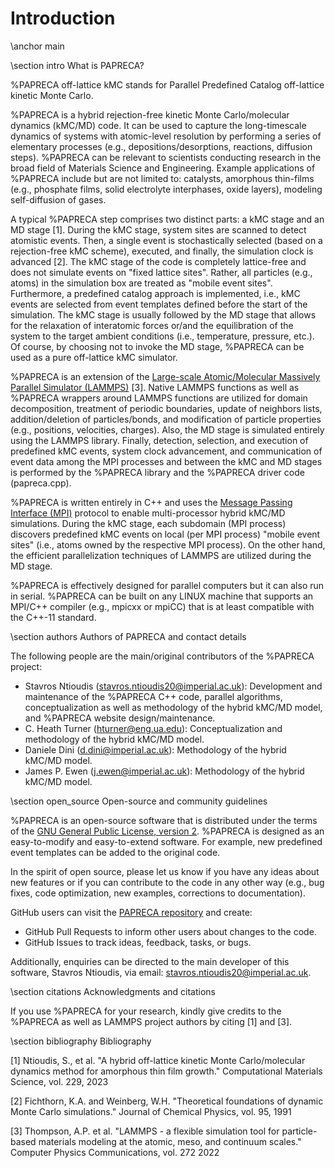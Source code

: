 # Introduction

\anchor main

\section intro What is PAPRECA?

%PAPRECA off-lattice kMC stands for Parallel Predefined Catalog off-lattice kinetic Monte Carlo.

%PAPRECA is a hybrid rejection-free kinetic Monte Carlo/molecular dynamics (kMC/MD) code. It can be used to capture the long-timescale dynamics
of systems with atomic-level resolution by performing a series of elementary processes (e.g., depositions/desorptions, reactions, diffusion steps).
%PAPRECA can be relevant to scientists conducting research in the broad field of Materials Science and Engineering.
Example applications of %PAPRECA include but are not limited to: catalysts, amorphous thin-films (e.g., phosphate films, solid electrolyte interphases, oxide layers), modeling self-diffusion of gases.

A typical %PAPRECA step comprises two distinct parts: a kMC stage and an MD stage [1].
During the kMC stage, system sites are scanned to detect atomistic events. Then, a single event is stochastically selected (based on a rejection-free kMC scheme), executed, and finally, the simulation clock is advanced [2].
The kMC stage of the code is completely lattice-free and does not simulate events on "fixed lattice sites". Rather, all particles (e.g., atoms) in the simulation box are treated as "mobile event sites".
Furthermore, a predefined catalog approach is implemented, i.e., kMC events  are selected from event templates defined before the start of the simulation.
The kMC stage is usually followed by the MD stage that allows for the relaxation of interatomic forces or/and the equilibration of the system to the target ambient conditions (i.e., temperature, pressure, etc.).
Of course, by choosing not to invoke the MD stage, %PAPRECA can be used as a pure off-lattice kMC simulator.

%PAPRECA is an extension of the [Large-scale Atomic/Molecular Massively Parallel Simulator (LAMMPS)](https://docs.lammps.org/Manual.html#) [3]. Native LAMMPS functions as well as %PAPRECA wrappers around LAMMPS functions are utilized for
domain decomposition, treatment of periodic boundaries, update of neighbors lists, addition/deletion of particles/bonds, and modification of particle properties (e.g., positions, velocities, charges).
Also, the MD stage is simulated entirely using the LAMMPS library. Finally, detection, selection, and execution of predefined kMC events, system clock advancement, and communication of event data among the MPI processes and between the kMC and MD stages 
is performed by the %PAPRECA library and the %PAPRECA driver code (papreca.cpp).

%PAPRECA is written entirely in C++ and uses the [Message Passing Interface (MPI)](https://en.wikipedia.org/wiki/Message_Passing_Interface#:~:text=MPI%20%22is%20a%20message%2Dpassing,in%20high%2Dperformance%20computing%20today.) protocol to enable multi-processor hybrid kMC/MD simulations. During the kMC stage, each subdomain (MPI process) discovers predefined kMC events on local (per MPI process) "mobile event sites" (i.e., atoms owned by the respective MPI process).
On the other hand, the efficient parallelization techniques of LAMMPS are utilized during the MD stage.

%PAPRECA is effectively designed for parallel computers but it can also run in serial. %PAPRECA can be built on any LINUX machine that supports an MPI/C++ compiler (e.g., mpicxx or mpiCC) that is at least compatible with the C++-11 standard.

\section authors Authors of PAPRECA and contact details

The following people are the main/original contributors of the %PAPRECA project:

- Stavros Ntioudis ([stavros.ntioudis20@imperial.ac.uk](mailto:stavros.ntioudis20@imperial.ac.uk)): Development and maintenance of the %PAPRECA C++ code, parallel algorithms, conceptualization as well as methodology of the hybrid kMC/MD model, and %PAPRECA website design/maintenance.
- C. Heath Turner ([hturner@eng.ua.edu](mailto:hturner@eng.ua.edu)): Conceptualization and methodology of the hybrid kMC/MD model.
- Daniele Dini ([d.dini@imperial.ac.uk](mailto:d.dini@imperial.ac.uk)): Methodology of the hybrid kMC/MD model.
- James P. Ewen ([j.ewen@imperial.ac.uk](mailto:j.ewen@imperial.ac.uk)): Methodology of the hybrid kMC/MD model.

\section open_source Open-source and community guidelines

%PAPRECA is an open-source software that is distributed under the terms of the [GNU General Public License, version 2](https://en.wikipedia.org/wiki/GNU_General_Public_License).
%PAPRECA is designed as an easy-to-modify and easy-to-extend software. For example, new predefined event templates can be added to the original code.

In the spirit of open source, please let us know if you have any ideas about new features or if you can contribute to the code in any other way (e.g., bug fixes, code optimization, new examples, corrections to documentation).

GitHub users can visit the [PAPRECA repository](https://github.com/sntioudis/papreca) and create:

- GitHub Pull Requests to inform other users about changes to the code.
- GitHub Issues to track ideas, feedback, tasks, or bugs.

Additionally, enquiries can be directed to the main developer of this software, Stavros Ntioudis, via email: [stavros.ntioudis20@imperial.ac.uk](mailto:stavros.ntioudis20@imperial.ac.uk).

\section citations Acknowledgments and citations

If you use %PAPRECA for your research, kindly give credits to the %PAPRECA as well as LAMMPS project authors by citing [1] and [3].

\section bibliography Bibliography

[1] Ntioudis, S., et al. "A hybrid off-lattice kinetic Monte Carlo/molecular dynamics method for amorphous thin film growth." Computational Materials Science, vol. 229, 2023

[2] Fichthorn, K.A. and Weinberg, W.H. "Theoretical foundations of dynamic Monte Carlo simulations." Journal of Chemical Physics, vol. 95, 1991

[3] Thompson, A.P. et al. "LAMMPS - a flexible simulation tool for particle-based materials modeling at the atomic, meso, and continuum scales." Computer Physics Communications, vol. 272 2022
